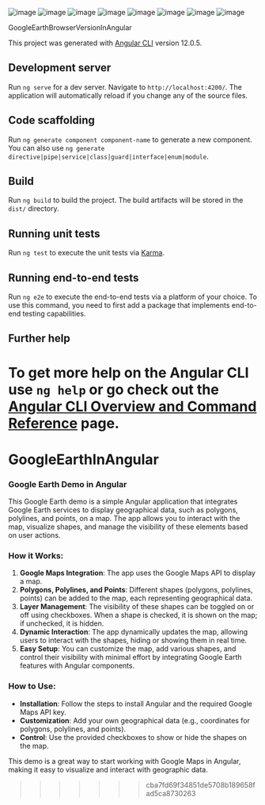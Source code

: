 ![image](https://github.com/user-attachments/assets/92da05e8-f012-4e4a-a137-7c5796c5a881)
![image](https://github.com/user-attachments/assets/12213b5d-02ca-4f94-933a-d61685007aba)
![image](https://github.com/user-attachments/assets/fb04f323-ddb9-4daa-bb75-68b9735622a2)
![image](https://github.com/user-attachments/assets/fa2ed561-9d94-4da1-b928-c922ac9b71d5)
![image](https://github.com/user-attachments/assets/9975c461-d841-488d-9016-4ee16e8ec1fe)
![image](https://github.com/user-attachments/assets/6515400f-c137-4b50-862e-e8528e217486)
![image](https://github.com/user-attachments/assets/e400e690-6eb3-482f-8947-da50899bf968)
![image](https://github.com/user-attachments/assets/79bd38e4-4c40-4239-8732-8aa12ca6e5aa)


GoogleEarthBrowserVersionInAngular

This project was generated with [Angular CLI](https://github.com/angular/angular-cli) version 12.0.5.

## Development server

Run `ng serve` for a dev server. Navigate to `http://localhost:4200/`. The application will automatically reload if you change any of the source files.

## Code scaffolding

Run `ng generate component component-name` to generate a new component. You can also use `ng generate directive|pipe|service|class|guard|interface|enum|module`.

## Build

Run `ng build` to build the project. The build artifacts will be stored in the `dist/` directory.

## Running unit tests

Run `ng test` to execute the unit tests via [Karma](https://karma-runner.github.io).

## Running end-to-end tests

Run `ng e2e` to execute the end-to-end tests via a platform of your choice. To use this command, you need to first add a package that implements end-to-end testing capabilities.

## Further help

To get more help on the Angular CLI use `ng help` or go check out the [Angular CLI Overview and Command Reference](https://angular.io/cli) page.
=======
# GoogleEarthInAngular
### Google Earth Demo in Angular

This Google Earth demo is a simple Angular application that integrates Google Earth services to display geographical data, such as polygons, polylines, and points, on a map. The app allows you to interact with the map, visualize shapes, and manage the visibility of these elements based on user actions.

### How it Works:
1. **Google Maps Integration**: The app uses the Google Maps API to display a map.
2. **Polygons, Polylines, and Points**: Different shapes (polygons, polylines, points) can be added to the map, each representing geographical data.
3. **Layer Management**: The visibility of these shapes can be toggled on or off using checkboxes. When a shape is checked, it is shown on the map; if unchecked, it is hidden.
4. **Dynamic Interaction**: The app dynamically updates the map, allowing users to interact with the shapes, hiding or showing them in real time.
5. **Easy Setup**: You can customize the map, add various shapes, and control their visibility with minimal effort by integrating Google Earth features with Angular components.

### How to Use:
- **Installation**: Follow the steps to install Angular and the required Google Maps API key.
- **Customization**: Add your own geographical data (e.g., coordinates for polygons, polylines, and points).
- **Control**: Use the provided checkboxes to show or hide the shapes on the map.

This demo is a great way to start working with Google Maps in Angular, making it easy to visualize and interact with geographic data.

>>>>>>> cba7fd69f34851de5708b189658fad5ca8730263
